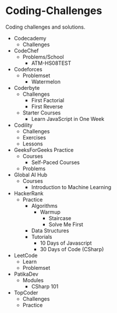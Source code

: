 # Coding-Challenges
Coding challenges and solutions.

- Codecademy
  - Challenges
- CodeChef
  - Problems/School
    - ATM-HS08TEST
- Codeforces
  - Problemset
    - Watermelon
- Coderbyte
  - Challenges
    - First Factorial
    - First Reverse
  - Starter Courses
    - Learn JavaScript in One Week
- Codility
  - Challenges
  - Exercises
  - Lessons
- GeeksForGeeks Practice
  - Courses
    - Self-Paced Courses
  - Problems
- Global AI Hub
  - Courses
    - Introduction to Machine Learning
- HackerRank
  - Practice
    - Algorithms
      - Warmup
        - Staircase
        - Solve Me First
    - Data Structures
    - Tutorials
      - 10 Days of Javascript
      - 30 Days of Code (CSharp)
- LeetCode
  - Learn
  - Problemset
- PatikaDev
  - Modules
    - CSharp 101
- TopCoder
  - Challenges
  - Practice
